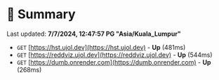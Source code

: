# 📖 Summary
Last updated: **7/7/2024, 12:47:57 PG "Asia/Kuala_Lumpur"**

- `GET` [https://hst.ujol.dev](https://hst.ujol.dev) - **Up** (481ms)
- `GET` [https://reddviz.ujol.dev](https://reddviz.ujol.dev) - **Up** (544ms)
- `GET` [https://dumb.onrender.com](https://dumb.onrender.com) - **Up** (268ms)
